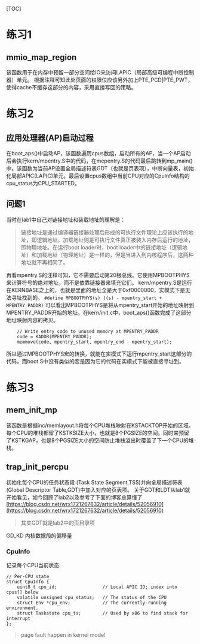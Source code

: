[TOC]
# 练习1
## mmio_map_region
该函数用于在内存中预留一部分空间给IO来访问LAPIC（局部高级可编程中断控制器）单元。
根据注释可知此处页面的权限位应该另外加上PTE_PCD|PTE_PWT，使得cache不缓存这部分的内容，采用直接写回的策略。
# 练习2
## 应用处理器(AP)启动过程
在boot_aps()中启动AP，该函数遍历cpus数组，启动所有的AP，当一个AP启动后会执行kern/mpentry.S中的代码，在mepentry.S的代码最后跳转到mp_main()中。该函数为当前AP设置全局描述符表GDT（也就是页表项），中断向量表，初始化局部APIC(LAPIC)单元。最后设置cpus数组中当前CPU对应的CpuInfo结构的cpu_status为CPU_STARTED。
## 问题1
当时在lab1中自己对链接地址和装载地址的理解是：
>链接地址是通过编译器链接器处理后形成的可执行文件理论上应该执行的地址，即逻辑地址。加载地址则是可执行文件真正被装入内存后运行的地址，即物理地址。在运行boot loader时，boot loader中的链接地址（逻辑地址）和加载地址（物理地址）是一样的，但是当进入到内核程序后，这两种地址就不再相同了。

再看mpentry.S的注释可知，它不需要启动第20根总线。它使用MPBOOTPHYS来计算符号的绝对地址，而不是依靠链接器来填充它们。
kern/mpentry.S是运行在KERNBASE之上的，也就是里面的地址全是大于0xf0000000，实模式下是无法寻址找到的。
`#define MPBOOTPHYS(s) ((s) - mpentry_start + MPENTRY_PADDR)`
可以看出MPBOOTPHYS是将从mpentry_start开始的地址映射到MPENTRY_PADDR开始的地址。在kern/init.c中，boot_aps()函数完成了这部分地址映射内容的拷贝。
```
	// Write entry code to unused memory at MPENTRY_PADDR
	code = KADDR(MPENTRY_PADDR);
	memmove(code, mpentry_start, mpentry_end - mpentry_start);
```
所以通过MPBOOTPHYS宏的转换，就能在实模式下运行mpentry_start这部分的代码，而boot.S中没有类似的宏是因为它的代码在实模式下能被直接寻址到。
# 练习3
## mem_init_mp
该函数是根据inc/memlayout.h将每个CPU堆栈映射在KSTACKTOP开始的区域。每个CPU的堆栈都留了KSTKSIZE大小，也就是8个PGSIZE的空间。同时来预留了KSTKGAP，也是8个PGSIZE大小的空间防止堆栈溢出时覆盖了下一个CPU的堆栈。
## trap_init_percpu
初始化每个CPU的任务状态段 (Task State Segment,TSS)并向全局描述符表(Global Descriptor Table,GDT)中加入对应的页表项。
关于GDT和LDT从lab1就开始看见，如今回顾了lab2以及参考了下面的博客总算懂了[https://blog.csdn.net/wrx1721267632/article/details/52056910](https://blog.csdn.net/wrx1721267632/article/details/52056910)
>其实GDT就是lab2中的页目录项

GD_KD 内核数据段的偏移量
### CpuInfo
记录每个CPU当前状态
```
// Per-CPU state
struct CpuInfo {
	uint8_t cpu_id;                 // Local APIC ID; index into cpus[] below
	volatile unsigned cpu_status;   // The status of the CPU
	struct Env *cpu_env;            // The currently-running environment.
	struct Taskstate cpu_ts;        // Used by x86 to find stack for interrupt
};
```
>page fault happen in kernel mode!